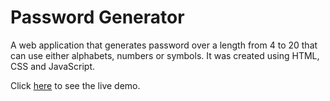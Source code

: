 # Password Generator
A web application that generates password over a length from 4 to 20 that can use either alphabets, numbers or symbols.
It was created using HTML, CSS and JavaScript.

Click <a href = "https://kiachi09.github.io/password-generator/" target = "_blank" rel = "noopener">here</a> to see the live demo.
